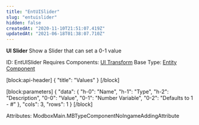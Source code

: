 ```yaml
---
title: "EntUISlider"
slug: "entuislider"
hidden: false
createdAt: "2020-11-10T21:51:07.419Z"
updatedAt: "2021-06-18T01:38:07.710Z"
---
```

**UI Slider**
Show a Slider that can set a 0-1 value

ID: EntUISlider
Requires Components: [UI Transform](doc:entuitransform)
Base Type: [Entity Component](doc:componententity)

[block:api-header]
{
  "title": "Values"
}
[/block]

[block:parameters]
{
  "data": {
    "h-0": "Name",
    "h-1": "Type",
    "h-2": "Description",
    "0-0": "Value",
    "0-1": "Number Variable",
    "0-2": "Defaults to 1 - #"
  },
  "cols": 3,
  "rows": 1
}
[/block]


Attributes:
ModboxMain.MBTypeComponentNoIngameAddingAttribute